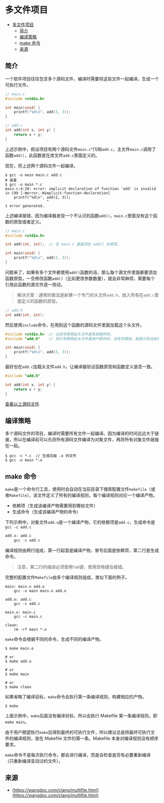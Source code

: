 # 多文件项目
- [多文件项目](#多文件项目)
  - [简介](#简介)
  - [编译策略](#编译策略)
  - [make 命令](#make-命令)
  - [来源](#来源)

## 简介
一个软件项目往往包含多个源码文件，编译时需要将这些文件一起编译，生成一个可执行文件。

```c
// main.c
#include <stdio.h>

int main(void) {
    printf("%d\n", add(2, 3));
}
```
```c
// add.c
int add(int x, int y) {
    return x + y;
}
```
上述示例中，假设项目有两个源码文件`main.c`^[1]和`add.c`，主文件`main.c`调用了函数`add()`，此函数是在库文件`add.c`里面定义的。

[^1]: `main.c`是主文件，包含了`main()`函数的项目入口文件，里面会引用库文件定义的各种文件。

现在，将上述两个源码文件一起编译。
```shell
$ gcc -o main main.c add.c
# 或者
$ gcc -o main *.c
main.c:4:20: error: implicit declaration of function 'add' is invalid in C99 [-Werror,-Wimplicit-function-declaration]
    printf("%d\n", add(2, 3));
                   ^
1 error generated.
```
上述编译报错，因为编译器发现一个不认识的函数`add()`，`main.c`里面没有这个函数的原型或者定义。


```c
// main.c
#include <stdio.h>

int add(int, int);  // 在 main.c 里面添加 add() 的原型。

int main(void) {
    printf("%d\n", add(2, 3));
}
```

问题来了，如果有多个文件都使用`add()`函数的话，那么每个源文件里面都要添加函数原型。一旦修改函数`add()`（比如更改参数数量），就会非常麻烦，需要每个引用此函数的源文件逐一改动。

> 解决方案：通常的做法是新建一个专门的头文件`add.h`，放入所有在`add.c`里面定义的函数的原型。
```c
// add.h
int add(int, int);
```
然后使用`include`命令，在用到这个函数的源码文件里面加载这个头文件。
```c
#include <stdio.h>  // 尖括号表明此头文件是系统提供的。
#include "add.h"    // 双引号表明此头文件是用户提供的。没有写路径，就表示和当前源码文件在同一个目录。

int main(void) {
    printf("%d\n", add(2, 3));
}
```

最好也在`add.c`加载头文件`add.h`，让编译器验证函数原型和函数定义是否一致。
```c
#include "add.h"

int add(int x, int y) {
    return x + y;
}
```
[查看以上源码文件](src/multifile)

## 编译策略
多个源码文件的项目，编译时需要所有文件一起编译。因为编译的时间远远大于链接，所以在编译前可以先将所有源码文件编译为对象文件，再将所有对象文件链接在一起。
```shell
$ gcc -c *.c  // 生成后缀 .o 的文件
$ gcc -o main *.o
```

## make 命令
`make`是一个命令行工具，使用时会自动在当前目录下搜索配置文件`makefile`（或者`Makefile`），该文件定义了所有的编译规则，每个编译规则对应一个编译产物。
* 依赖项（生成该编译产物需要用到哪些文件）
* 生成命令（生成该编译产物的命令）

下列示例中，对象文件`add.o`是一个编译产物，它的依赖项是`add.c`，生成命令是`gcc -c add.c`
```c
add.o: add.c
    gcc -c add.c
```
编译规则由两行组成，第一行起首是编译产物，冒号后面是依赖项，第二行是生成命令。
> 注意，第二行的缩进必须使用`Tab`键，使用空格键会报错。

完整的配置文件`Makefile`由多个编译规则组成，类似下面的例子。
```text
main: main.o add.o
	gcc -o main main.o add.o

add.o: add.c
	gcc -c add.c

main.o: main.c
	gcc -c main.c

clean:
	rm -rf main *.o
```
`make`命令会根据不同的命令，生成不同的编译产物。
```shell
$ make main.o

# or
$ make add.o

# or
$ make main

# or 
$ make clean
```
如果省略了编译目标，`make`命令会执行第一条编译规则，构建相应的产物。
```shell
$ make
```
上面示例中，`make`后面没有编译目标，所以会执行 Makefile 第一条编译规则，即`make main`。

由于用户期望执行`make`后得到最终的可执行文件，所以建议总是把最终可执行文件的编译规则，放在 Makefile 文件的第一条。Makefile 本身对编译规则没有顺序要求。

`make`命令不是每次执行命令，都会进行编译，而是会检查是否有必要重新编译（只重新编译变动过的文件）。

## 来源
* [https://wangdoc.com/clang/multifile.html](https://wangdoc.com/clang/multifile.html)